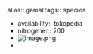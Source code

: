 alias:: gamal
tags:: species

- availability:: tokopedia
- nitrogener:: 200
- ![image.png](https://peach-geographical-bat-397.mypinata.cloud/ipfs/QmX5QKd9BMRxgB6oik8ijcXfktTZrFdiUd4vT8USqU4Mk8)
-